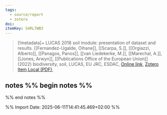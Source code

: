 ```yaml
---
tags:
  - source/report
  - zotero
doi: 
itemKey: S4RL7WB3
---
```

>[!metadata]+
> LUCAS 2018 soil module: presentation of dataset and results.
> [[Fernandez-Ugalde, Oihane]], [[Scarpa, S.]], [[Orgiazzi, Alberto]], [[Panagos, Panos]], [[van Liedekerke, M.]], [[Marechal, A.]], [[Jones, Arwyn]], 
> [[Publications Office of the European Union]] (2022)
> biodiversity, soil, LUCAS, EU JRC, ESDAC, 
> [Online link](https://data.europa.eu/doi/10.2760/215013), [Zotero Item](zotero://select/library/items/S4RL7WB3),[Local (PDF)](file://C:/Users/aburg/Documents/references/zotero/storage/Q62H4G9E/EuropeanCommission.JointResearchCentre.2022_LUCAS2018.pdf), 

## notes %% begin notes %%
%% end notes %%

%% Import Date: 2025-06-11T14:41:45.469+02:00 %%

